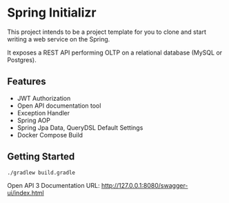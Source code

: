 # Spring Initializr
This project intends to be a project template for you to clone and start writing a web service on the Spring.

It exposes a REST API performing OLTP on a relational database (MySQL or Postgres).

## Features
- JWT Authorization
- Open API documentation tool
- Exception Handler
- Spring AOP
- Spring Jpa Data, QueryDSL Default Settings
- Docker Compose Build

## Getting Started
```shell
./gradlew build.gradle 
```

Open API 3 Documentation URL: http://127.0.0.1:8080/swagger-ui/index.html
